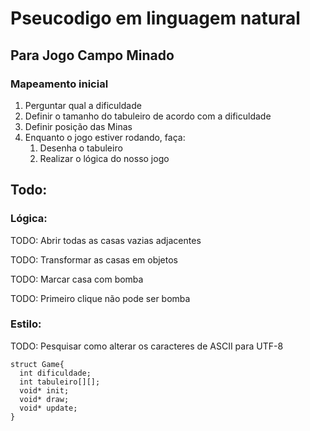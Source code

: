 # Pseucodigo em linguagem natural
## Para Jogo Campo Minado

### Mapeamento inicial
1. Perguntar qual a dificuldade
2. Definir o tamanho do tabuleiro de acordo com a dificuldade
3. Definir posição das Minas
4. Enquanto o jogo estiver rodando, faça:
   1. Desenha o tabuleiro
   2. Realizar o lógica do nosso jogo

## Todo:

### Lógica:
TODO: Abrir todas as casas vazias adjacentes

TODO: Transformar as casas em objetos

TODO: Marcar casa com bomba

TODO: Primeiro clique não pode ser bomba

### Estilo:
TODO: Pesquisar como alterar os caracteres de ASCII para UTF-8


```
struct Game{
  int dificuldade;
  int tabuleiro[][];
  void* init;
  void* draw;
  void* update;
}
```